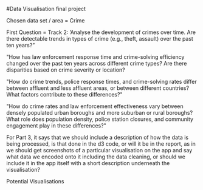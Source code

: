 #Data Visualisation final project

Chosen data set / area = Crime

First Question = Track 2: ’Analyse the development of crimes over time. Are there detectable trends in types of crime (e.g., theft, assault) over the past ten years?”



"How has law enforcement response time and crime-solving efficiency changed over the past ten years across different crime types? Are there disparities based on crime severity or location?

"How do crime trends, police response times, and crime-solving rates differ between affluent and less affluent areas, or between different countries? What factors contribute to these differences?"

"How do crime rates and law enforcement effectiveness vary between densely populated urban boroughs and more suburban or rural boroughs? What role does population density, police station closures, and community engagement play in these differences?"

For Part 3, it says that we should include a description of how the data is being processed, is that done in the d3 code, or will it be in the report, as in we should get screenshots of a particular visualisation on the app and say what data we encoded onto it including the data cleaning, or should we include it in the app itself with a short description underneath the visualisation?
<!-- Second Side?

"How has crime representation in video games and animated media evolved, and does it influence real-world crime trends?"

Does the release of major video games correlate with a temporary reduction in certain types of crime? A study on opportunity cost and digital escapism. -->

Potential Visualisations
